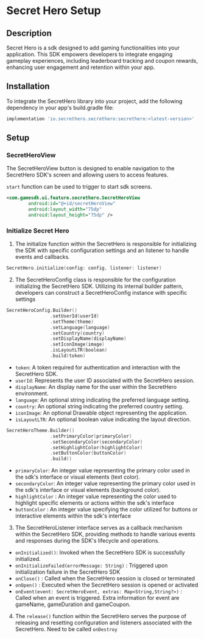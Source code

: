 # Secret Hero Setup

## Description

Secret Hero is a sdk designed to add gaming functionalities into your application. This SDK empowers developers to integrate engaging gameplay experiences, including leaderboard tracking and coupon rewards, enhancing user engagement and retention within your app.

## Installation

To integrate the SecretHero library into your project, add the following dependency in your app's build.gradle file:

```gradle
implementation 'io.secrethero.secrethero:secrethero:<latest-version>'
```

## Setup


### SecretHeroView

The SecretHeroView button is designed to enable navigation to the SecretHero SDK's screen and allowing users to access features.

`start` function can be used to trigger to start sdk screens.

```xml
<com.gamesdk.ui.feature.secrethero.SecretHeroView
        android:id="@+id/secretHeroView"
        android:layout_width="75dp"
        android:layout_height="75dp" />
```

### Initialize Secret Hero

1. The initialize function within the SecretHero is responsible for initializing the SDK with specific configuration settings and an listener to handle events and callbacks.

```kotlin
SecretHero.initialize(config: config, listener: listener)
```

2. The SecretHeroConfig class is responsible for the configuration initializing the SecretHero SDK. Utilizing its internal builder pattern, developers can construct a SecretHeroConfig instance with specific settings

```kotlin
SecretHeroConfig.Builder()
                .setUserId(userId)
                .setTheme(theme)
                .setLanguage(language)
                .setCountry(country)
                .setDisplayName(displayName)
                .setIconImage(image)
                .isLayoutLTR(boolean)
                .build(token)
```

* `token`: A token required for authentication and interaction with the SecretHero SDK.
* `userId`: Represents the user ID associated with the SecretHero session.
* `displayName`: An display name for the user within the SecretHero environment.
* `language`: An optional string indicating the preferred language setting.
* `country`: An optional string indicating the preferred country setting.
* `iconImage`: An optional Drawable object representing the application.
* `isLayoutLTR`: An optional boolean value indicating the layout direction.

```kotlin
SecretHeroTheme.Builder()
                .setPrimaryColor(primaryColor)
                .setSecondaryColor(secondaryColor)
                .setHighlightColor(highlightColor)
                .setButtonColor(buttonColor)
                .build()
```

* `primaryColor`: An integer value representing the primary color used in the sdk's interface or visual elements (text color).
* `secondaryColor`: An integer value representing the primary color used in the sdk's interface or visual elements (background color).
* `highlightColor` : An integer value representing the color used to highlight specific elements or actions within the sdk's interface
* `buttonColor` : An integer value specifying the color utilized for buttons or interactive elements within the sdk's interface


3. The SecretHeroListener interface serves as a callback mechanism within the SecretHero SDK, providing methods to handle various events and responses during the SDK's lifecycle and operations.

* `onInitialized()`: Invoked when the SecretHero SDK is successfully initialized.
* `onInitializeFailed(errorMessage: String)` : Triggered upon initialization failure in the SecretHero SDK
* `onClose()` : Called when the SecretHero session is closed or terminated
* `onOpen()` : Executed when the SecretHero session is opened or activated
* `onEvent(event: SecretHeroEvent, extras: Map<String,String?>)` : Called when an event is triggered. Extra information for event are gameName, gameDuration and gameCoupon.

4. The `release()` function within the SecretHero serves the purpose of releasing and resetting configuration and listeners associated with the SecretHero. Need to be called `onDestroy`
